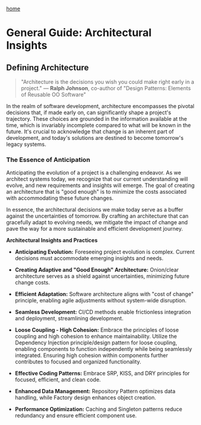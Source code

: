 [home](../README.md)
# General Guide: Architectural Insights

## **Defining Architecture**

>"Architecture is the decisions you wish you could make right early in a project."
>— **Ralph Johnson**, co-author of "Design Patterns: Elements of Reusable OO Software"

In the realm of software development, architecture encompasses the pivotal decisions that, if made early on, can significantly shape a project's trajectory. These choices are grounded in the information available at the time, which is invariably incomplete compared to what will be known in the future. It's crucial to acknowledge that change is an inherent part of development, and today's solutions are destined to become tomorrow's legacy systems.

### **The Essence of Anticipation**

Anticipating the evolution of a project is a challenging endeavor. As we architect systems today, we recognize that our current understanding will evolve, and new requirements and insights will emerge. The goal of creating an architecture that is "good enough" is to minimize the costs associated with accommodating these future changes.

In essence, the architectural decisions we make today serve as a buffer against the uncertainties of tomorrow. By crafting an architecture that can gracefully adapt to evolving needs, we mitigate the impact of change and pave the way for a more sustainable and efficient development journey.

**Architectural Insights and Practices**

- **Anticipating Evolution:** Foreseeing project evolution is complex. Current decisions must accommodate emerging insights and needs.
- **Creating Adaptive and "Good Enough" Architecture:** Onion/clear architecture serves as a shield against uncertainties, minimizing future change costs.

- **Efficient Adaptation:** Software architecture aligns with "cost of change" principle, enabling agile adjustments without system-wide disruption.

- **Seamless Development:** CI/CD methods enable frictionless integration and deployment, streamlining development.
- **Loose Coupling - High Cohesion:** Embrace the principles of loose coupling and high cohesion to enhance maintainability. Utilize the Dependency Injection principle/design pattern for loose coupling, enabling components to function independently while being seamlessly integrated. Ensuring high cohesion within components further contributes to focused and organized functionality.
- **Effective Coding Patterns:** Embrace SRP, KISS, and DRY principles for focused, efficient, and clean code.
- **Enhanced Data Management:** Repository Pattern optimizes data handling, while Factory design enhances object creation.
- **Performance Optimization:** Caching and Singleton patterns reduce redundancy and ensure efficient component use.
